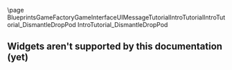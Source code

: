 \page BlueprintsGameFactoryGameInterfaceUIMessageTutorialIntroTutorialIntroTutorial_DismantleDropPod IntroTutorial_DismantleDropPod
## Widgets aren't supported by this documentation (yet)
